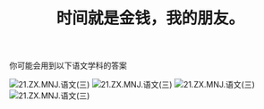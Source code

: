 ﻿---
title: 时间就是金钱，我的朋友。
time: 2020-10-1 19:59:59
tags: hide
cover: https://thirty-1302773433.cos.ap-nanjing.myqcloud.com/postcover/nguyen-dang-hoang-nhu-qDgTQOYk6B8-unsplash.jpg
---
你可能会用到以下语文学科的答案

![21.ZX.MNJ.语文(三)](https://thirty-1302773433.cos.ap-nanjing.myqcloud.com/post/photo-diary/homework-aanswer/yw3.1.jpg)
![21.ZX.MNJ.语文(三)](https://thirty-1302773433.cos.ap-nanjing.myqcloud.com/post/photo-diary/homework-aanswer/yw3.2.jpg)
![21.ZX.MNJ.语文(三)](https://thirty-1302773433.cos.ap-nanjing.myqcloud.com/post/photo-diary/homework-aanswer/yw3.3.jpg)
![21.ZX.MNJ.语文(三)](https://thirty-1302773433.cos.ap-nanjing.myqcloud.com/post/photo-diary/homework-aanswer/yw3.4.jpg)
